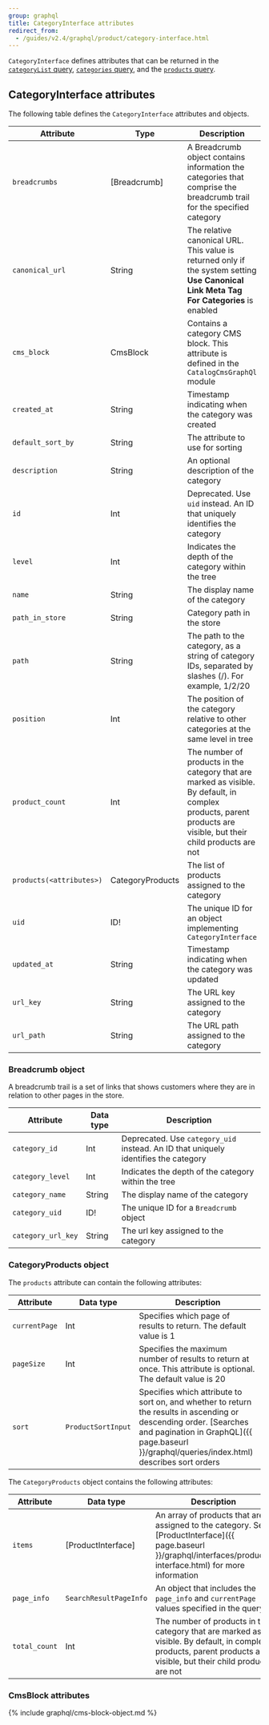 ```yaml
---
group: graphql
title: CategoryInterface attributes
redirect_from:
  - /guides/v2.4/graphql/product/category-interface.html
---
```


`CategoryInterface` defines attributes that can be returned in the [`categoryList` query]({{page.baseurl}}/graphql/queries/category-list.html), [`categories` query]({{page.baseurl}}/graphql/queries/categories.html), and the [`products` query]({{page.baseurl}}/graphql/queries/products.html).

## CategoryInterface attributes

The following table defines the `CategoryInterface` attributes and objects.

Attribute | Type | Description
--- | --- | ---
`breadcrumbs` | [Breadcrumb] | A Breadcrumb object contains information the categories that comprise the breadcrumb trail for the specified category
`canonical_url` | String | The relative canonical URL. This value is returned only if the system setting **Use Canonical Link Meta Tag For Categories** is enabled
`cms_block` | CmsBlock | Contains a category CMS block. This attribute is defined in the `CatalogCmsGraphQl` module
`created_at` | String | Timestamp indicating when the category was created
`default_sort_by` | String | The attribute to use for sorting
`description` | String | An optional description of the category
`id` | Int | Deprecated. Use `uid` instead. An ID that uniquely identifies the category
`level` | Int | Indicates the depth of the category within the tree
`name` | String | The display name of the category
`path_in_store` | String | Category path in the store
`path` | String | The path to the category, as a string of category IDs, separated by slashes (/). For example, 1/2/20
`position` | Int | The position of the category relative to other categories at the same level in tree
`product_count` | Int | The number of products in the category that are marked as visible. By default, in complex products, parent products are visible, but their child products are not
`products(<attributes>)` | CategoryProducts | The list of products assigned to the category
`uid` | ID! | The unique ID for an object implementing `CategoryInterface`
`updated_at` | String | Timestamp indicating when the category was updated
`url_key` | String | The URL key assigned to the category
`url_path` | String | The URL path assigned to the category

### Breadcrumb object

A breadcrumb trail is a set of links that shows customers where they are in relation to other pages in the store.

Attribute | Data type | Description
--- | --- | ---
`category_id` | Int | Deprecated. Use `category_uid` instead. An ID that uniquely identifies the category
`category_level` | Int | Indicates the depth of the category within the tree
`category_name` | String |  The display name of the category
`category_uid` | ID! | The unique ID for a `Breadcrumb` object
`category_url_key` | String | The url key assigned to the category

### CategoryProducts object

The `products` attribute can contain the following attributes:

Attribute | Data type | Description
--- | --- | ---
`currentPage` | Int |  Specifies which page of results to return. The default value is 1
`pageSize` | Int | Specifies the maximum number of results to return at once. This attribute is optional. The default value is 20
`sort` | `ProductSortInput` | Specifies which attribute to sort on, and whether to return the results in ascending or descending order. [Searches and pagination in GraphQL]({{ page.baseurl }}/graphql/queries/index.html) describes sort orders

The `CategoryProducts` object contains the following attributes:

Attribute | Data type | Description
--- | --- | ---
`items` | [ProductInterface] | An array of products that are assigned to the category. See [ProductInterface]({{ page.baseurl }}/graphql/interfaces/product-interface.html) for more information
`page_info` | `SearchResultPageInfo` | An object that includes the `page_info` and `currentPage` values specified in the query
`total_count` | Int | The number of products in the category that are marked as visible. By default, in complex products, parent products are visible, but their child products are not

### CmsBlock attributes

{% include graphql/cms-block-object.md %}
